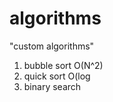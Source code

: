 # algorithms
"custom algorithms"
1) bubble sort O(N^2) 
2) quick sort O(log 
3) binary search       
          
    
   
   
